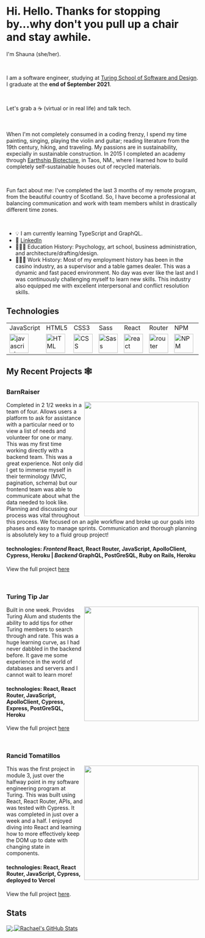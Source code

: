 # Hi. Hello. Thanks for stopping by...why don't you pull up a chair and stay awhile.


I'm Shauna (she/her). 

<br>

I am a software engineer, studying at [Turing School of Software and Design](https://turing.edu/). I graduate at the **end of September 2021**. 

<br>

Let's grab a ☕️ (virtual or in real life) and talk tech.

<br>

When I'm not completely consumed in a coding frenzy, I spend my time painting, singing, playing the violin and guitar; reading literature from the 19th century, hiking, and traveling. My passions are in sustainability, expecially in sustainable construction. In 2015 I completed an academy through [Earthship Biotecture](https://www.earthshipglobal.com/), in Taos, NM., where I learned how to build completely self-sustainable houses out of recycled materials.

<br>

Fun fact about me: I've completed the last 3 months of my remote program, from the beautiful country of Scotland. So, I have become a professional at balancing communication and work with team members whilst in drastically different time zones.

<br>

- 💡 I am currently learning TypeScript and GraphQL.
- 💬 [LinkedIn](https://www.linkedin.com/in/shauna-myers/)
- 👩🏻‍🏫 Education History: Psychology, art school, business administration, and architecture/drafting/design.
- 🏋🏻‍♀️ Work History: Most of my employment history has been in the casino industry, as a supervisor and a table games dealer. This was a dynamic and fast paced environment. No day was ever like the last and I was continuously challenging myself to learn new skills. This industry also equipped me with excellent interpersonal and conflict resolution skills.

 ## Technologies
 <table>
    <tr>
        <td>JavaScript</td>
        <td>HTML5</td>
        <td>CSS3</td>
        <td>Sass</td>
        <td>React</td>
        <td>Router</td> 
        <td>NPM</td>
        <td>Cypress</td>
        <td>Mocha/Chai</td>
        <td>Heroku</td>
    </tr>
    <tr>
        <td><img src="https://github.com/tkswann2/tech-logos/blob/master/jslogo.png" alt="javascript" width="50" height="auto" /></td>
        <td><img src="https://github.com/tkswann2/tech-logos/blob/master/html5.png" alt="HTML" width="50" height="auto" /></td>
        <td><img src="https://github.com/tkswann2/tech-logos/blob/master/css3.png" alt="CSS" width="50" height="auto" /></td>
        <td><img src="https://github.com/tkswann2/tech-logos/blob/master/sass.png" alt="Sass" width="50" height="auto" /></td>
        <td><img src="https://github.com/tkswann2/tech-logos/blob/master/react.png" alt="react" width="50" height="auto" /></td>
        <td><img src="https://user-images.githubusercontent.com/73092355/119361186-9d808b80-bc68-11eb-97ee-05bde2700716.png" alt="router" width="50" height="auto" /></td> 
        <td><img src="https://github.com/tkswann2/tech-logos/blob/master/npm.png" alt="NPM" width="50" height="auto" /></td>
        <td><img src="https://user-images.githubusercontent.com/73092355/119361263-b5f0a600-bc68-11eb-9f41-8e10aa013e7a.png" alt="Cypress" width="50" height="auto" /></td>
        <td><img src="https://github.com/tkswann2/tech-logos/blob/master/mocha.png" alt="Mocha/Chai" width="50" height="auto" /></td>
        <td><img src="https://user-images.githubusercontent.com/73092355/119402483-3bd91500-bc9a-11eb-9465-edf38b6a68d3.png" alt="Heroku" width="50" height="auto"/> </td>
    </tr>
</table>

## My Recent Projects 🕸

### BarnRaiser

<p>
  <a href="https://github.com/Barn-Raiser/barn-raiser-ui"><img width="300" align='right' src="https://user-images.githubusercontent.com/74690897/133356567-38d4f415-106a-4e00-bda2-230c5f990d04.gif"></a>
</p>

Completed in 2 1/2 weeks in a team of four. Allows users a platform to ask for assistance with a particular need or to view a list of needs and volunteer for one or many. This was my first time working directly with a backend team. This was a great experience. Not only did I get to immerse myself in their terminology (MVC, pagination, schema) but our frontend team was able to communicate about what the data needed to look like. Planning and discussing our process was vital throughout this process. We focused on an agile workflow and broke up our goals into phases and easy to manage sprints. Communication and thorough planning is absolutely key to a fluid group project!

#### technologies: *Frontend* React, React Router, JavaScript, ApolloClient, Cypress, Heroku  |  *Backend* GraphQL, PostGreSQL, Ruby on Rails, Heroku

View the full project [here](https://github.com/Barn-Raiser/barn-raiser-ui)



<br/>



### Turing Tip Jar

<p>
  <a href="https://github.com/ShaunaMyers/turing-tip-jar"><img width="300" align='right' src="https://user-images.githubusercontent.com/74690897/127753461-248752da-56b1-4415-985c-3c59a85c1849.gif"></a>
</p>

Built in one week. Provides Turing Alum and students the ability to add tips for other Turing members to search through and rate. This was a huge learning curve, as I had never dabbled in the backend before. It gave me some experience in the world of databases and servers and I cannot wait to learn more! 

#### technologies: React, React Router, JavaScript, ApolloClient, Cypress, Express, PostGreSQL, Heroku

View the full project [here](https://github.com/ShaunaMyers/turing-tip-jar)



<br/>



### Rancid Tomatillos

<p>
  <a href="https://github.com/ShaunaMyers/Rancid-Tomatillos"><img width="300" align='right' src="https://user-images.githubusercontent.com/76228573/126230092-bd92454a-441a-4b01-8284-fd4c359bea5b.gif"></a>
</p>

This was the first project in module 3, just over the halfway point in my software engineering program at Turing. This was built using React, React Router, APIs, and was tested with Cypress. It was completed in just over a week and a half. I enjoyed diving into React and learning how to more effectively keep the DOM up to date with changing state in components. 

#### technologies: React, React Router, JavaScript, Cypress, deployed to Vercel

View the full project [here](https://github.com/ShaunaMyers/Rancid-Tomatillos).  

## Stats

<a href="https://github.com/ShaunaMyers">
  <img align="center" src="https://github-readme-stats.vercel.app/api/top-langs/?username=ShaunaMyers&hide=java,html,tex&title_color=ffffff&text_color=c9cacc&icon_color=2bbc8a&bg_color=1d1f21&langs_count=3" />
</a>
<a href="https://github.com/ShaunaMyers">
  <img align="center" src="https://github-readme-stats.vercel.app/api?username=ShaunaMyers&show_icons=true&line_height=27&count_private=true&title_color=ffffff&text_color=c9cacc&icon_color=2bbc8a&bg_color=1d1f21" alt="Rachael's GitHub Stats" />
</a>  
<br>
<br>
<br>

